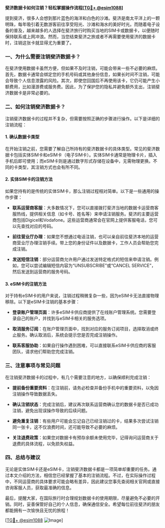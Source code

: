 **斐济数据卡如何注销？轻松掌握操作流程[[TG💪+ @esim1088](https://t.me/s/esim1088)]**

提到斐济，很多人会想到那片蓝色的海洋和白色的沙滩。斐济是南太平洋上的一颗明珠，每年吸引着无数游客前往享受阳光、沙滩和海水的美好时光。而随着电子设备的普及，越来越多的人选择在斐济旅行时购买当地的SIM卡或数据卡，以便随时保持联系或上网冲浪。然而，当您结束斐济之旅或者不再需要使用斐济的数据卡时，注销这张卡就显得尤为重要了。

### **一、为什么需要注销斐济数据卡？**

在斐济使用数据卡虽然方便，但如果不及时注销，可能会带来一些不必要的麻烦。首先，数据卡通常会绑定您的手机号码或其他身份信息，如果长时间不注销，可能会导致个人信息泄露的风险。其次，即使您回国后不再使用该卡，它仍可能产生小额费用，比如漫游费或服务费。因此，为了保护您的隐私并避免额外支出，注销斐济数据卡是非常必要的。

### **二、如何注销斐济数据卡？**

注销斐济数据卡的过程并不复杂，但需要按照正确的步骤进行操作。以下是详细的注销流程：

#### **1. 确认数据卡类型**
在开始注销之前，您需要了解自己所持有的斐济数据卡的具体类型。常见的斐济数据卡包括实体SIM卡和eSIM卡（电子SIM卡）。实体SIM卡通常是物理卡片，插入手机后即可使用；而eSIM卡则是通过数字形式存储在设备中，无需物理更换。不同的卡类型，其注销方式也会有所不同。

#### **2. 实体SIM卡的注销方法**
如果您持有的是传统的实体SIM卡，那么注销过程相对简单。以下是一些通用的操作步骤：

- **联系运营商客服**：大多数情况下，您可以直接拨打斐济当地的数据卡运营商客服热线，提供相关信息（如卡号、姓名等）来申请注销服务。斐济的主要运营商包括Digicel和Vodafone。这些运营商通常会在官网上提供客服电话，您可以先查找对应的号码。
  
- **前往营业厅办理**：如果您不想通过电话注销，也可以亲自前往斐济本地的运营商营业厅办理注销手续。带上您的身份证件以及数据卡，工作人员会帮助您完成注销。

- **发送短信注销**：部分运营商允许用户通过发送特定格式的短信来申请注销。例如，您可以尝试编辑短信内容为“UNSUBSCRIBE”或“CANCEL SERVICE”，然后发送到运营商的服务号码。

#### **3. eSIM卡的注销方法**
对于持有eSIM卡的用户来说，注销过程稍微复杂一些，因为eSIM卡无法直接物理移除。以下是eSIM卡注销的基本步骤：

- **登录账户管理页面**：许多eSIM卡供应商提供了在线账户管理系统。您需要登录自己的账户，并找到与eSIM卡相关的服务选项。

- **取消服务订阅**：在账户管理页面中，找到对应的服务订阅项目，选择取消或终止服务。确认取消后，系统会提示您是否完成注销操作。

- **联系客服协助**：如果自行操作遇到困难，可以直接联系eSIM卡供应商的客服团队，请求他们帮助您完成注销。

### **三、注意事项与常见问题**

在注销斐济数据卡的过程中，有几个需要注意的地方，以确保顺利完成注销：

- **提前备份重要资料**：在注销前，请务必检查并备份手机中的重要资料，以免因注销操作导致数据丢失。

- **确认注销状态**：完成注销后，建议再次联系运营商确认您的数据卡是否已成功注销，避免出现误操作导致的后续问题。

- **避免重复注销**：有些用户可能会忘记自己已经注销过的卡，结果多次尝试注销同一张卡，这不仅浪费时间，还可能导致不必要的麻烦。

- **关注退费政策**：如果您对数据卡有预存余额未使用完毕，记得询问运营商关于退费的具体流程，以免损失权益。

### **四、总结与建议**

无论是实体SIM卡还是eSIM卡，注销斐济数据卡都是一项简单却重要的任务。通过本文介绍的方法，相信您已经掌握了基本的注销流程。不过，在实际操作过程中，不同运营商的具体要求可能会略有差异，因此建议您事先查阅相关官网或直接咨询客服人员，获取最准确的信息。

最后，提醒大家，在国际旅行时合理规划数据卡的使用期限，尽量避免不必要的开销。同时，妥善保管好自己的个人信息，确保通信安全。希望每位前往斐济的朋友都能拥有一次愉快且无忧的旅程！

[[TG💪+ @esim1088](https://t.me/s/esim1088) ![Image](https://i.postimg.cc/4NQfJmqS/Snipaste-2025-05-13-00-14-12.png)]
